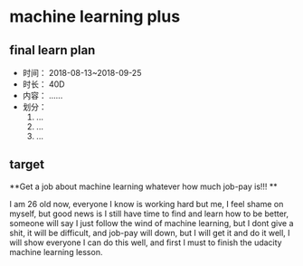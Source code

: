 # machine learning plus

## final learn plan
* 时间：
  2018-08-13~2018-09-25
* 时长：
  40D
* 内容：
  ......
* 划分：
  1. ...
  2. ...
  3. ...

## target
**Get a job about machine learning whatever how much job-pay is!!! **

I am 26 old now, everyone I know is working hard but me, I feel shame on myself, but good news is I still have time to find and learn how to be better, someone will say I just follow the wind of machine learning, but I dont give a shit, it will be difficult, and job-pay will down, but I will get it and do it well, I will show everyone I can do this well, and first I must to finish the udacity machine learning lesson.
